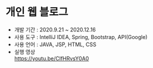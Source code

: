 # 개인 웹 블로그

- 개발 기간 : 2020.9.21 ~ 2020.12.16
- 사용 도구 : IntelliJ IDEA, Spring, Bootstrap, API(Google)
- 사용 언어 : JAVA, JSP, HTML, CSS
- 실행 영상 <br>
  https://youtu.be/ClfHRvsY0A0
